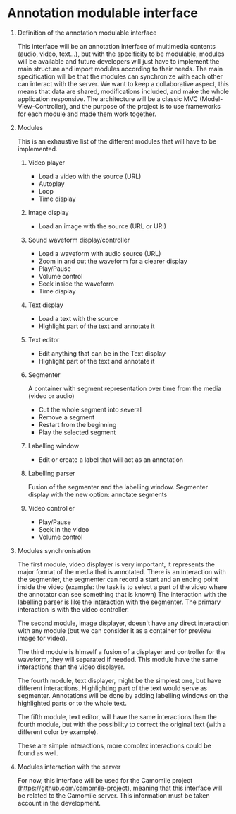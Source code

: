 # Annotation modulable interface

1. Definition of the annotation modulable interface

	This interface will be an annotation interface of multimedia contents (audio, video, text…), but with the specificity to be modulable, modules will be available and future developers will just have to implement the main structure and import modules according to their needs.
	The main specification will be that the modules can synchronize with each other can interact with the server. We want to keep a collaborative aspect, this means that data are shared, modifications included, and make the whole application responsive.
	The architecture will be a classic MVC (Model-View-Controller), and the purpose of the project is to use frameworks for each module and made them work together.


2. Modules

	This is an exhaustive list of the different modules that will have to be implemented.

	1. Video player
	
		- Load a video with the source (URL)
		- Autoplay
		- Loop
		- Time display

	2. Image display
	
		- Load an image with the source (URL or URI)

	3. Sound waveform display/controller
	
		- Load a waveform with audio source (URL)
		- Zoom in and out the waveform for a clearer display
		- Play/Pause
		- Volume control
		- Seek inside the waveform
		- Time display

	4. Text display
	
		- Load a text with the source
		- Highlight part of the text and annotate it

	5. Text editor

		- Edit anything that can be in the Text display
		- Highlight part of the text and annotate it

	6. Segmenter
	
		A container with segment representation over time from the media (video or audio)
	
		- Cut the whole segment into several
		- Remove a segment
		- Restart from the beginning
		- Play the selected segment

	7. Labelling window
	
		- Edit or create a label that will act as an annotation

	8. Labelling parser
	
		Fusion of the segmenter and the labelling window.
		Segmenter display with the new option: annotate segments

	9. Video controller
	
		- Play/Pause
		- Seek in the video
		- Volume control

3. Modules synchronisation

	The first module, video displayer is very important, it represents the major format of the media that is annotated.
	There is an interaction with the segmenter, the segmenter can record a start and an ending point inside the video (example: the task is to select a part of the video where the annotator can see something that is known)
	The interaction with the labelling parser is like the interaction with the segmenter.
	The primary interaction is with the video controller.
	
	The second module, image displayer, doesn't have any direct interaction with any module (but we can consider it as a container for preview image for video).
	
	The third module is himself a fusion of a displayer and controller for the waveform, they will separated if needed.
	This module have the same interactions than the video displayer.
	
	The fourth module, text displayer, might be the simplest one, but have different interactions.
	Highlighting part of the text would serve as segmenter.
	Annotations will be done by adding labelling windows on the highlighted parts or to the whole text.
	
	The fifth module, text editor, will have the same interactions than the fourth module, but with the possibility to correct the original text (with a different color by example).
	
	These are simple interactions, more complex interactions could be found as well.
	
4. Modules interaction with the server

	For now, this interface will be used for the Camomile project (https://github.com/camomile-project), meaning that this interface will be related to the Camomile server.
	This information must be taken account in the development.

	

	